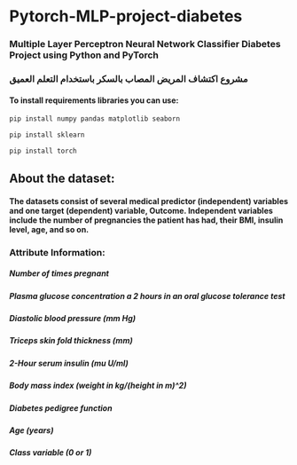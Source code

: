 # Pytorch-MLP-project-diabetes
### Multiple Layer Perceptron Neural Network Classifier Diabetes Project using Python and PyTorch 
### مشروع اكتشاف المريض المصاب بالسكر باستخدام التعلم العميق


#### To install requirements libraries you can use:
```bash
pip install numpy pandas matplotlib seaborn  
```
```bash
pip install sklearn
```
```bash
pip install torch
```


## About the dataset:

#### The datasets consist of several medical predictor (independent) variables and one target (dependent) variable, Outcome. Independent variables include the number of pregnancies the patient has had, their BMI, insulin level, age, and so on.


### Attribute Information:

##### Number of times pregnant
##### Plasma glucose concentration a 2 hours in an oral glucose tolerance test
##### Diastolic blood pressure (mm Hg)
##### Triceps skin fold thickness (mm)
##### 2-Hour serum insulin (mu U/ml)
##### Body mass index (weight in kg/(height in m)^2)
##### Diabetes pedigree function
##### Age (years)
##### Class variable (0 or 1)
